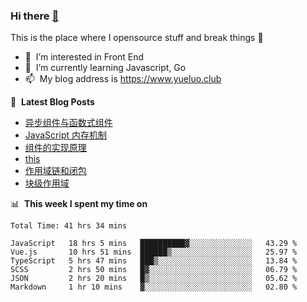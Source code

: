 ### Hi there <a href="https://www.yueluo.club/"> 👋 </a>
This is the place where I opensource stuff and break things :rofl:

- 👀 &nbsp;I’m interested in Front End
- 🌱 &nbsp;I’m currently learning Javascript, Go
- 📫 &nbsp;My blog address is https://www.yueluo.club

📕 &nbsp;**Latest Blog Posts**

<!-- BLOG-POST-LIST:START -->
- [异步组件与函数式组件](https://www.yueluo.club/detail?articleId=62dbe5ec397c3e0980cd78f0)
- [JavaScript 内存机制](https://www.yueluo.club/detail?articleId=62daaf81397c3e0980cd6c7a)
- [组件的实现原理](https://www.yueluo.club/detail?articleId=62d96506397c3e0980cd6397)
- [this](https://www.yueluo.club/detail?articleId=62d7faa4397c3e0980cd534a)
- [作用域链和闭包](https://www.yueluo.club/detail?articleId=62d6b0b9397c3e0980cd47e7)
- [块级作用域](https://www.yueluo.club/detail?articleId=62d562b4397c3e0980cd3e9c)
<!-- BLOG-POST-LIST:END -->

📊 &nbsp;**This week I spent my time on**

<!--START_SECTION:waka-->

```text
Total Time: 41 hrs 34 mins

JavaScript   18 hrs 5 mins   ██████████▓░░░░░░░░░░░░░░   43.29 %
Vue.js       10 hrs 51 mins  ██████▒░░░░░░░░░░░░░░░░░░   25.97 %
TypeScript   5 hrs 47 mins   ███▒░░░░░░░░░░░░░░░░░░░░░   13.84 %
SCSS         2 hrs 50 mins   █▓░░░░░░░░░░░░░░░░░░░░░░░   06.79 %
JSON         2 hrs 20 mins   █▒░░░░░░░░░░░░░░░░░░░░░░░   05.62 %
Markdown     1 hr 10 mins    ▓░░░░░░░░░░░░░░░░░░░░░░░░   02.80 %
```

<!--END_SECTION:waka-->